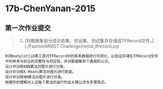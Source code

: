 # 17b-ChenYanan-2015
## 第一次作业提交  
> 1. [将数据集划分成训练集、验证集、测试集并存储成TFRecord文件。](./FashionMNIST Challenge/mnist_tfrecord.py)
          
     
    利用matplotlib等工具对TFRecord中的样本数据进行可视化，以验证存储在TFRecord文件中的样本与标记的完整性与对应性，并对数据集有个直观的认识。
    设计并训练KNN算法对图片进行分类。
    设计并训练K-Means算法对图片进行聚类。
    设计并训练NN算法对图片进行分类。
    根据你的理解对上述每个算法的运行列出关键公式与步骤简述。

